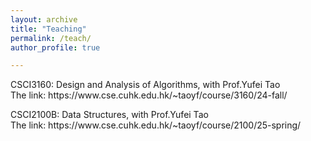 ```yaml
---
layout: archive
title: "Teaching"
permalink: /teach/
author_profile: true

---
```


<p>
  CSCI3160: Design and Analysis of Algorithms, with Prof.Yufei Tao <br>
  The link: https://www.cse.cuhk.edu.hk/~taoyf/course/3160/24-fall/
</p>
<p>
  CSCI2100B: Data Structures, with Prof.Yufei Tao <br>
  The link: https://www.cse.cuhk.edu.hk/~taoyf/course/2100/25-spring/
</p>
